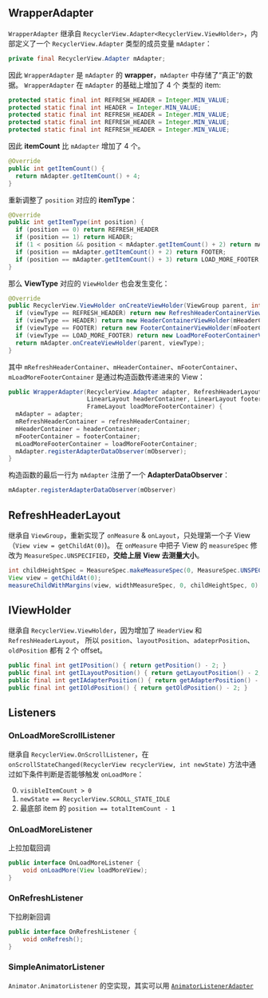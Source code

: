 ## WrapperAdapter

`WrapperAdapter` 继承自 `RecyclerView.Adapter<RecyclerView.ViewHolder>`，内部定义了一个 `RecyclerView.Adapter` 类型的成员变量 `mAdapter`：

```java
private final RecyclerView.Adapter mAdapter;
```

因此 `WrapperAdapter` 是 `mAdapter` 的 **wrapper**，`mAdapter` 中存储了“真正”的数据。
`WrapperAdapter` 在 `mAdapter` 的基础上增加了 4 个 类型的 item:

```java
protected static final int REFRESH_HEADER = Integer.MIN_VALUE;
protected static final int HEADER = Integer.MIN_VALUE;
protected static final int REFRESH_HEADER = Integer.MIN_VALUE;
protected static final int REFRESH_HEADER = Integer.MIN_VALUE;
protected static final int REFRESH_HEADER = Integer.MIN_VALUE;
```

因此 **itemCount** 比 `mAdapter` 增加了 4 个。

```java
@Override
public int getItemCount() {
  return mAdapter.getItemCount() + 4;
}
```

重新调整了 `position` 对应的 **itemType**：

```java
@Override
public int getItemType(int position) {
  if (position == 0) return REFRESH_HEADER
  if (position == 1) return HEADER; 
  if (1 < position && position < mAdapter.getItemCount() + 2) return mAdapter.getItemViewType(position - 2); 
  if (position == mAdapter.getItemCount() + 2) return FOOTER; 
  if (position == mAdapter.getItemCount() + 3) return LOAD_MORE_FOOTER;
}
```

那么 **ViewType** 对应的 `ViewHolder` 也会发生变化：

```java
@Override
public RecyclerView.ViewHolder onCreateViewHolder(ViewGroup parent, int viewType) {
  if (viewType == REFRESH_HEADER) return new RefreshHeaderContainerViewHolder(mRefreshHeaderContainer);
  if (viewType == HEADER) return new HeaderContainerViewHolder(mHeaderContainer);
  if (viewType == FOOTER) return new FooterContainerViewHolder(mFooterContainer);
  if (viewType == LOAD_MORE_FOOTER) return new LoadMoreFooterContainerViewHolder(mLoadMoreFooterContainer);
  return mAdapter.onCreateViewHolder(parent, viewType);
}
```

其中 `mRefreshHeaderContainer`、`mHeaderContainer`、`mFooterContainer`、`mLoadMoreFooterContainer` 是通过构造函数传递进来的 View：

```java
public WrapperAdapter(RecyclerView.Adapter adapter, RefreshHeaderLayout refreshHeaderContainer,
                      LinearLayout headerContainer, LinearLayout footerContainer,
                      FrameLayout loadMoreFooterContainer) {
  mAdapter = adapter;
  mRefreshHeaderContainer = refreshHeaderContainer;
  mHeaderContainer = headerContainer;
  mFooterContainer = footerContainer;
  mLoadMoreFooterContainer = loadMoreFooterContainer;
  mAdapter.registerAdapterDataObserver(mObserver);
}
```

构造函数的最后一行为 `mAdapter` 注册了一个 **AdapterDataObserver**：
```java
mAdapter.registerAdapterDataObserver(mObserver)
```

## RefreshHeaderLayout

继承自 `ViewGroup`，重新实现了 `onMeasure` & `onLayout`，只处理第一个子 View（`View view = getChildAt(0)`)。
在 `onMeasure` 中把子 View 的 `measureSpec` 修改为 `MeasureSpec.UNSPECIFIED`，**交给上层 View 去测量大小**。

```java
int childHeightSpec = MeasureSpec.makeMeasureSpec(0, MeasureSpec.UNSPECIFIED);
View view = getChildAt(0);
measureChildWithMargins(view, widthMeasureSpec, 0, childHeightSpec, 0)
```

## IViewHolder

继承自 `RecyclerView.ViewHolder`，因为增加了 `HeaderView` 和 `RefreshHeaderLayout`， 所以 `position`、`layoutPosition`、`adateprPosition`、`oldPosition` 都有 2 个 offset。

```java
public final int getIPosition() { return getPosition() - 2; }
public final int getILayoutPosition() { return getLayoutPosition() - 2; }
public final int getIAdapterPosition() { return getAdapterPosition() - 2; }
public final int getIOldPosition() { return getOldPosition() - 2; }
```

## Listeners
### OnLoadMoreScrollListener

继承自 `RecyclerView.OnScrollListener`，在 `onScrollStateChanged(RecyclerView recyclerView, int newState)` 方法中通过如下条件判断是否能够触发 `onLoadMore`：

0. `visibleItemCount > 0`
0. `newState == RecyclerView.SCROLL_STATE_IDLE`
0. 最底部 item 的 `position == totalItemCount - 1`

### OnLoadMoreListener

上拉加载回调
```java
public interface OnLoadMoreListener {
    void onLoadMore(View loadMoreView);
}
```

### OnRefreshListener

下拉刷新回调
```java
public interface OnRefreshListener {
    void onRefresh();
}
```

### SimpleAnimatorListener

`Animator.AnimatorListener` 的空实现，其实可以用 [`AnimatorListenerAdapter`](http://developer.android.com/reference/android/animation/AnimatorListenerAdapter.html)


